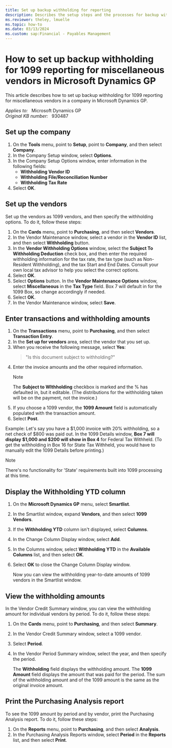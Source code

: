 ```yaml
---
title: Set up backup withholding for reporting
description: Describes the setup steps and the processes for backup withholding for 1099 miscellaneous vendors in Microsoft Dynamics GP.
ms.reviewer: theley, lmuelle
ms.topic: how-to
ms.date: 03/13/2024
ms.custom: sap:Financial - Payables Management
---
```

# How to set up backup withholding for 1099 reporting for miscellaneous vendors in Microsoft Dynamics GP

This article describes how to set up backup withholding for 1099 reporting for miscellaneous vendors in a company in Microsoft Dynamics GP.

_Applies to:_ &nbsp; Microsoft Dynamics GP  
_Original KB number:_ &nbsp; 930487

## Set up the company

1. On the **Tools** menu, point to **Setup**, point to **Company**, and then select **Company**.
2. In the Company Setup window, select **Options**.
3. In the Company Setup Options window, enter information in the following fields:
   - **Withholding Vendor ID**  
   - **Withholding File/Reconciliation Number**  
   - **Withholding Tax Rate**
4. Select **OK**.

## Set up the vendors

Set up the vendors as 1099 vendors, and then specify the withholding options. To do it, follow these steps:

1. On the **Cards** menu, point to **Purchasing**, and then select **Vendors**.
2. In the Vendor Maintenance window, select a vendor in the **Vendor ID** list, and then select **Withholding** button.
3. In the **Vendor Withholding Options** window, select the **Subject To Withholding Deduction** check box, and then enter the required withholding information for the tax rate, the tax type (such as Non-Resident Withholding), and the tax Start and End Dates. Consult your own local tax advisor to help you select the correct options.
4. Select **OK**.
5. Select **Options** button. In the **Vendor Maintenance Options** window, select **Miscellaneous** in the **Tax Type** field. Box 7 will default in for the 1099 Box, so change accordingly if needed.
6. Select **OK**.
7. In the Vendor Maintenance window, select **Save**.

## Enter transactions and withholding amounts

1. On the **Transactions** menu, point to **Purchasing**, and then select **Transaction Entry**.
2. In the **Set up for vendors** area, select the vendor that you set up.
3. When you receive the following message, select **Yes**:
    > "Is this document subject to withholding?"
4. Enter the invoice amounts and the other required information.
    > [!NOTE]
    > The **Subject to WIthholding** checkbox is marked and the % has defaulted in, but it editable. (The distributions for the withholding taken will be on the payment, not the invoice.)
5. If you choose a 1099 vendor, the **1099 Amount** field is automatically populated with the transaction amount.
6. Select **Post**.

Example:  Let's say you have a $1,000 invoice with 20% withholding, so a net check of $800 was paid out. In the 1099 Details window, **Box 7 will display $1,000 and $200 will show in Box 4** for Federal Tax Withheld. (To get the withholding in Box 16 for State Tax Withheld, you would have to manually edit the 1099 Details before printing.)

> [!NOTE]
> There's no functionality for 'State' requirements built into 1099 processing at this time.

## Display the Withholding YTD column

1. On the **Microsoft Dynamics GP** menu, select **Smartlist**.
2. In the Smartlist window, expand **Vendors**, and then select **1099 Vendors**.
3. If the **Withholding YTD** column isn't displayed, select **Columns**.
4. In the Change Column Display window, select **Add**.
5. In the Columns window, select **Withholding YTD** in the **Available Columns** list, and then select **OK**.
6. Select **OK** to close the Change Column Display window.

    Now you can view the withholding year-to-date amounts of 1099 vendors in the Smartlist window.

## View the withholding amounts

In the Vendor Credit Summary window, you can view the withholding amount for individual vendors by period. To do it, follow these steps:

1. On the **Cards** menu, point to **Purchasing**, and then select **Summary**.
2. In the Vendor Credit Summary window, select a 1099 vendor.
3. Select **Period**.
4. In the Vendor Period Summary window, select the year, and then specify the period.

    The **Withholding** field displays the withholding amount. The **1099 Amount** field displays the amount that was paid for the period. The sum of the withholding amount and of the 1099 amount is the same as the original invoice amount.

## Print the Purchasing Analysis report

To see the 1099 amount by period and by vendor, print the Purchasing Analysis report. To do it, follow these steps:

1. On the **Reports** menu, point to **Purchasing**, and then select **Analysis**.
2. In the Purchasing Analysis Reports window, select **Period** in the **Reports** list, and then select **Print**.
